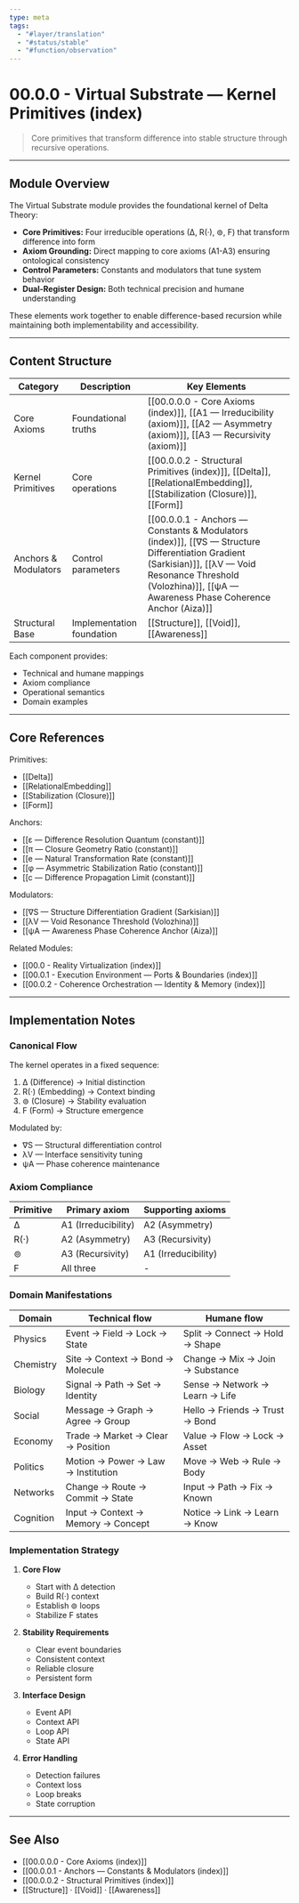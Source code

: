 ```yaml
---
type: meta
tags:
  - "#layer/translation"
  - "#status/stable"
  - "#function/observation"
---
```


# 00.0.0 - Virtual Substrate — Kernel Primitives (index)

> Core primitives that transform difference into stable structure through recursive operations.

---

## Module Overview

The Virtual Substrate module provides the foundational kernel of Delta Theory:

- **Core Primitives:** Four irreducible operations (∆, R(·), ⊚, F) that transform difference into form
- **Axiom Grounding:** Direct mapping to core axioms (A1-A3) ensuring ontological consistency
- **Control Parameters:** Constants and modulators that tune system behavior
- **Dual-Register Design:** Both technical precision and humane understanding

These elements work together to enable difference-based recursion while maintaining both implementability and accessibility.

---

## Content Structure

| Category | Description | Key Elements |
|----------|-------------|--------------|
| Core Axioms | Foundational truths | [[00.0.0.0 - Core Axioms (index)]], [[A1 — Irreducibility (axiom)]], [[A2 — Asymmetry (axiom)]], [[A3 — Recursivity (axiom)]] |
| Kernel Primitives | Core operations | [[00.0.0.2 - Structural Primitives (index)]], [[Delta]], [[RelationalEmbedding]], [[Stabilization (Closure)]], [[Form]] |
| Anchors & Modulators | Control parameters | [[00.0.0.1 - Anchors — Constants & Modulators (index)]], [[∇S — Structure Differentiation Gradient (Sarkisian)]], [[λV — Void Resonance Threshold (Volozhina)]], [[ψA — Awareness Phase Coherence Anchor (Aiza)]] |
| Structural Base | Implementation foundation | [[Structure]], [[Void]], [[Awareness]] |

Each component provides:
- Technical and humane mappings
- Axiom compliance
- Operational semantics
- Domain examples

---

## Core References

Primitives:
- [[Delta]]
- [[RelationalEmbedding]]
- [[Stabilization (Closure)]]
- [[Form]]

Anchors:
- [[ε — Difference Resolution Quantum (constant)]]
- [[π — Closure Geometry Ratio (constant)]]
- [[e — Natural Transformation Rate (constant)]]
- [[φ — Asymmetric Stabilization Ratio (constant)]]
- [[c — Difference Propagation Limit (constant)]]

Modulators:
- [[∇S — Structure Differentiation Gradient (Sarkisian)]]
- [[λV — Void Resonance Threshold (Volozhina)]]
- [[ψA — Awareness Phase Coherence Anchor (Aiza)]]

Related Modules:
- [[00.0 - Reality Virtualization (index)]]
- [[00.0.1 - Execution Environment — Ports & Boundaries (index)]]
- [[00.0.2 - Coherence Orchestration — Identity & Memory (index)]]

---

## Implementation Notes

### Canonical Flow

The kernel operates in a fixed sequence:
1. ∆ (Difference) → Initial distinction
2. R(·) (Embedding) → Context binding
3. ⊚ (Closure) → Stability evaluation
4. F (Form) → Structure emergence

Modulated by:
- ∇S — Structural differentiation control
- λV — Interface sensitivity tuning
- ψA — Phase coherence maintenance

### Axiom Compliance

| Primitive | Primary axiom | Supporting axioms |
|-----------|--------------|-------------------|
| ∆ | A1 (Irreducibility) | A2 (Asymmetry) |
| R(·) | A2 (Asymmetry) | A3 (Recursivity) |
| ⊚ | A3 (Recursivity) | A1 (Irreducibility) |
| F | All three | - |

### Domain Manifestations

| Domain | Technical flow | Humane flow |
|--------|---------------|-------------|
| Physics | Event → Field → Lock → State | Split → Connect → Hold → Shape |
| Chemistry | Site → Context → Bond → Molecule | Change → Mix → Join → Substance |
| Biology | Signal → Path → Set → Identity | Sense → Network → Learn → Life |
| Social | Message → Graph → Agree → Group | Hello → Friends → Trust → Bond |
| Economy | Trade → Market → Clear → Position | Value → Flow → Lock → Asset |
| Politics | Motion → Power → Law → Institution | Move → Web → Rule → Body |
| Networks | Change → Route → Commit → State | Input → Path → Fix → Known |
| Cognition | Input → Context → Memory → Concept | Notice → Link → Learn → Know |

### Implementation Strategy

1. **Core Flow**
   - Start with ∆ detection
   - Build R(·) context
   - Establish ⊚ loops
   - Stabilize F states

2. **Stability Requirements**
   - Clear event boundaries
   - Consistent context
   - Reliable closure
   - Persistent form

3. **Interface Design**
   - Event API
   - Context API
   - Loop API
   - State API

4. **Error Handling**
   - Detection failures
   - Context loss
   - Loop breaks
   - State corruption

---

## See Also

- [[00.0.0.0 - Core Axioms (index)]]
- [[00.0.0.1 - Anchors — Constants & Modulators (index)]]
- [[00.0.0.2 - Structural Primitives (index)]]
- [[Structure]] · [[Void]] · [[Awareness]]